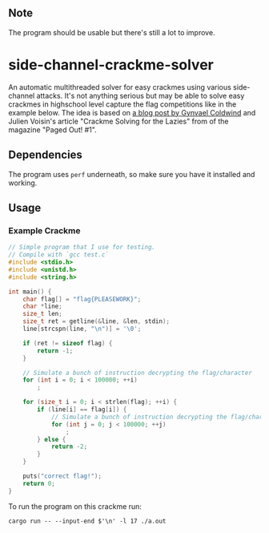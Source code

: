 ## Note
The program should be usable but there's still a lot to improve.

# side-channel-crackme-solver
An automatic multithreaded solver for easy crackmes using various side-channel
attacks. It's not anything serious but may be able to solve easy crackmes in
highschool level capture the flag competitions like in the example below. The
idea is based on [a blog post by Gynvael
Coldwind](https://gynvael.coldwind.pl/?lang=en&id=763) and Julien Voisin's
article "Crackme Solving for the Lazies" from of the magazine "Paged Out! #1".

## Dependencies
The program uses `perf` underneath, so make sure you have it installed and working.

## Usage
### Example Crackme
```c
// Simple program that I use for testing.
// Compile with `gcc test.c`
#include <stdio.h>
#include <unistd.h>
#include <string.h>

int main() {
    char flag[] = "flag{PLEASEWORK}";
    char *line;
    size_t len;
    size_t ret = getline(&line, &len, stdin);
    line[strcspn(line, "\n")] = '\0';

    if (ret != sizeof flag) {
        return -1;
    }

    // Simulate a bunch of instruction decrypting the flag/character
    for (int i = 0; i < 100000; ++i)
        ;

    for (size_t i = 0; i < strlen(flag); ++i) {
        if (line[i] == flag[i]) {
            // Simulate a bunch of instruction decrypting the flag/character
            for (int j = 0; j < 100000; ++j)
                ;
        } else {
            return -2;
        }
    }

    puts("correct flag!");
    return 0;
}
```

To run the program on this crackme run:
```
cargo run -- --input-end $'\n' -l 17 ./a.out
```
